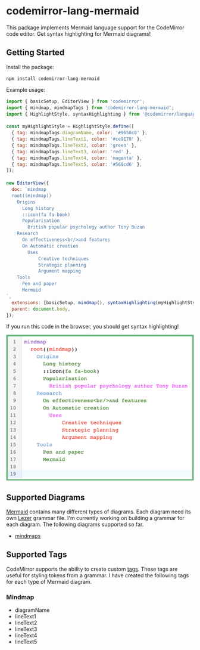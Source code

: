 # codemirror-lang-mermaid

This package implements Mermaid language support for the CodeMirror code editor. Get syntax highlighting for Mermaid diagrams!

## Getting Started

Install the package:
```
npm install codemirror-lang-mermaid
```

Example usage:
```js
import { basicSetup, EditorView } from 'codemirror';
import { mindmap, mindmapTags } from 'codemirror-lang-mermaid';
import { HighlightStyle, syntaxHighlighting } from '@codemirror/language';

const myHighlightStyle = HighlightStyle.define([
  { tag: mindmapTags.diagramName, color: '#9650c8' },
  { tag: mindmapTags.lineText1, color: '#ce9178' },
  { tag: mindmapTags.lineText2, color: 'green' },
  { tag: mindmapTags.lineText3, color: 'red' },
  { tag: mindmapTags.lineText4, color: 'magenta' },
  { tag: mindmapTags.lineText5, color: '#569cd6' },
]);

new EditorView({
  doc: `mindmap
  root((mindmap))
    Origins
      Long history
      ::icon(fa fa-book)
      Popularisation
        British popular psychology author Tony Buzan
    Research
      On effectiveness<br/>and features
      On Automatic creation
        Uses
            Creative techniques
            Strategic planning
            Argument mapping
    Tools
      Pen and paper
      Mermaid
`,
  extensions: [basicSetup, mindmap(), syntaxHighlighting(myHighlightStyle)],
  parent: document.body,
});
```

If you run this code in the browser, you should get syntax highlighting!

![Mermaid mindmap syntax highlighting](https://raw.githubusercontent.com/inspirnathan/codemirror-lang-mermaid/main/.github/mindmap-syntax-highlighting.png)

## Supported Diagrams
[Mermaid](https://mermaid.js.org/intro/) contains many different types of diagrams. Each diagram need its own [Lezer](https://lezer.codemirror.net/) grammar file. I'm currently working on building a grammar for each diagram. The following diagrams supported so far.

- [mindmaps](https://mermaid.js.org/syntax/mindmap.html)

## Supported Tags
CodeMirror supports the ability to create custom [tags](https://lezer.codemirror.net/docs/ref/#highlight.Tag). These tags are useful for styling tokens from a grammar. I have created the following tags for each type of Mermaid diagram.

### Mindmap
- diagramName
- lineText1
- lineText2
- lineText3
- lineText4
- lineText5
